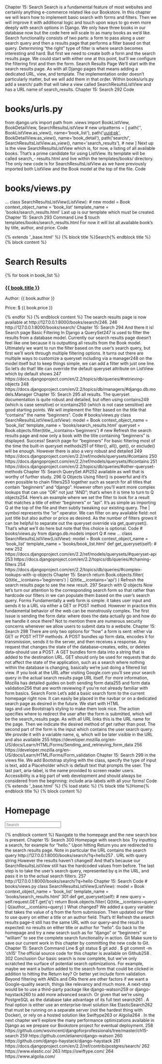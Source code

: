 Chapter 15: Search
Search is a fundamental feature of most websites and certainly anything e-commerce
related like our Bookstore. In this chapter we will learn how to implement basic search
with forms and filters. Then we will improve it with additional logic and touch upon
ways to go even more deeply with search options in Django.
We only have three books in our database now but the code here will scale to as many
books as we’d like.
Search functionality consists of two parts: a form to pass along a user search query
and then a results page that performs a filter based on that query. Determining “the
right” type of filter is where search becomes interesting and hard. But first we need
to create both a form and the search results page.
We could start with either one at this point, but’ll we configure the filtering first and
then the form.
Search Results Page
We’ll start with the search results page. As with all Django pages that means adding
a dedicated URL, view, and template. The implementation order doesn’t particularly
matter, but we will add them in that order.
Within books/urls.py add a search/ path that will take a view called SearchResultsListView
and has a URL name of search_results.
Chapter 15: Search
 292
Code
# books/urls.py
from django.urls import path
from .views import BookListView, BookDetailView, SearchResultsListView # new
urlpatterns = [
path('', BookListView.as_view(), name='book_list'),
path('<uuid:pk>', BookDetailView.as_view(), name='book_detail'),
path('search/', SearchResultsListView.as_view(), name='search_results'), # new
]
Next up is the view SearchResultsListView which is, for now, a listing of all available
books. That’s a prime candidate for using ListView. Its template will be called search_-
results.html and live within the templates/books/ directory. The only new code is for
SearchResultsListView as we have previously imported both ListView and the Book
model at the top of the file.
Code
# books/views.py
...
class SearchResultsListView(ListView): # new
model = Book
context_object_name = 'book_list'
template_name = 'books/search_results.html'
Last up is our template which must be created.
Chapter 15: Search
 293
Command Line
$ touch templates/books/search_results.html
For now it will list all available book’s by title, author, and price.
Code
<!-- templates/books/search_results.html -->
{% extends '_base.html' %}
{% block title %}Search{% endblock title %}
{% block content %}
<h1>Search Results</h1>
{% for book in book_list %}
<div>
<h3><a href="{{ book.get_absolute_url }}">{{ book.title }}</a></h3>
<p>Author: {{ book.author }}</p>
<p>Price: $ {{ book.price }}</p>
</div>
{% endfor %}
{% endblock content %}
The search results page is now available at http://127.0.0.1:8000/books/search/246.
246 http://127.0.0.1:8000/books/search/
Chapter 15: Search
 294
And there it is!
Search page
Basic Filtering
In Django a QuerySet247 is used to filter the results from a database model. Currently
our search results page doesn’t feel like one because it is outputting all results from
the Book model. Ultimately we want to run the filter based on the user’s search query,
but first we’ll work through multiple filtering options.
It turns out there are multiple ways to customize a queryset including via a manager248
on the model itself but to keep things simple, we can add a filter with just one line. So
let’s do that!
We can override the default queryset attribute on ListView which by default shows
247 https://docs.djangoproject.com/en/2.2/topics/db/queries/#retrieving-objects
248 https://docs.djangoproject.com/en/2.2/topics/db/managers/#django.db.models.Manager
Chapter 15: Search
 295
all results. The queryset documentation is quite robust and detailed, but often using
contains249 (which is case sensitive) or icontains250 (which is not case sensitive) are
good starting points. We will implement the filter based on the title that “contains”
the name “beginners”.
Code
# books/views.py
class SearchResultsListView(ListView):
model = Book
context_object_name = 'book_list'
template_name = 'books/search_results.html'
queryset = Book.objects.filter(title__icontains='beginners') # new
Refresh the search results page and now only a book with the title containing
“beginners” is displayed. Success!
Search page for “beginners”
For basic filtering most of the time the built-in queryset methods251 of filter(), all(),
get(), or exclude() will be enough. However there is also a very robust and detailed
249 https://docs.djangoproject.com/en/2.2/ref/models/querysets/#contains
250 https://docs.djangoproject.com/en/2.2/ref/models/querysets/#icontains
251 https://docs.djangoproject.com/en/2.2/topics/db/queries/#other-queryset-methods
Chapter 15: Search
QuerySet API252 available as well that is worthy of further study.
296
Q Objects
Using filter() is powerful and it’s even possible to chain filters253 together such as
search for all titles that contain “beginners” and “django”. However often you’ll want
more complex lookups that can use “OR” not just “AND”; that’s when it is time to turn
to Q objects254.
Here’s an example where we set the filter to look for a result that matches a title of
either “beginners” or “api”. It’s as simple as importing Q at the top of the file and then
subtly tweaking our existing query. The | symbol represents the “or” operator. We can
filter on any available field: not just title but also author or price as desired.
As the number of filters grows it can be helpful to separate out the queryset override
via get_queryset(). That’s what we’ll do here but note that this choice is optional.
Code
# books/views.py
from django.db.models import Q # new
...
class SearchResultsListView(ListView):
model = Book
context_object_name = 'book_list'
template_name = 'books/book_list.html'
def get_queryset(self): # new
252 https://docs.djangoproject.com/en/2.2/ref/models/querysets/#queryset-api
253 https://docs.djangoproject.com/en/2.2/topics/db/queries/#chaining-filters
254 https://docs.djangoproject.com/en/2.2/topics/db/queries/#complex-lookups-with-q-objects
Chapter 15: Search
return Book.objects.filter(
Q(title__icontains='beginners') | Q(title__icontains='api')
)
Refresh the search results page to see the new result.
297
Search with Q objects
Now let’s turn our attention to the corresponding search form so that rather than
hardcode our filters in we can populate them based on the user’s search query.
Forms
Fundamentally a web form is simple: it takes user input and sends it to a URL via either
a GET or POST method. However in practice this fundamental behavior of the web can
be monstrously complex.
The first issue is sending the form data: where does the data actually go and how
do we handle it once there? Not to mention there are numerous security concerns
whenever we allow users to submit data to a website.
Chapter 15: Search
 298
There are only two options for “how” a form is sent: either via GET or POST HTTP
methods.
A POST bundles up form data, encodes it for transmission, sends it to the server, and
then receives a response. Any request that changes the state of the database–creates,
edits, or deletes data–should use a POST.
A GET bundles form data into a string that is added to the destination URL. GET should
only be used for requests that do not affect the state of the application, such as a
search where nothing within the database is changing, basically we’re just doing a
filtered list view.
If you look at the URL after visiting Google.com you’ll see your search query in the
actual search results page URL itself.
For more information, Mozilla has detailed guides on both sending form data255 and
form data validation256 that are worth reviewing if you’re not already familiar with
form basics.
Search Form
Let’s add a basic search form to the current homepage right now. It can easily be
placed in the navbar or on a dedicated search page as desired in the future.
We start with HTML <form> tags and use Bootstrap’s styling to make them look nice.
The action specifies where to redirect the user after the form is submitted, which will
be the search_results page. As with all URL links this is the URL name for the page.
Then we indicate the desired method of get rather than post.
The second part of the form is the input which contains the user search query. We
provide it with a variable name, q, which will be later visible in the URL and also available
255 https://developer.mozilla.org/en-US/docs/Learn/HTML/Forms/Sending_and_retrieving_form_data
256 https://developer.mozilla.org/en-US/docs/Learn/HTML/Forms/Form_validation
Chapter 15: Search
 299
in the views file. We add Bootstrap styling with the class, specify the type of input is
text, add a Placeholder which is default text that prompts the user. The last part,
aria-label, is the name provided to screen reader users. Accessibility is a big part
of web development and should always be considered from the beginning: include
aria-labels with all your forms!
Code
<!-- templates/home.html -->
{% extends '_base.html' %}
{% load static %}
{% block title %}Home{% endblock title %}
{% block content %}
<h1>Homepage</h1>
<form class="form-inline mt-2 mt-md-0" action="{% url 'search_results' %}"
method="get">
<input name="q" class="form-control mr-sm-2" type="text" placeholder="Search"
aria-label="Search">
</form>
{% endblock content %}
Navigate to the homepage and the new search box is present.
Chapter 15: Search
 300
Homepage with search box
Try inputting a search, for example for “hello.” Upon hitting Return you are redirected
to the search results page. Note in particular the URL contains the search query
http://127.0.0.1:8000/books/search/?q=hello257 .
URL with query string
However the results haven’t changed! And that’s because our SearchResultsListView
still has the hardcoded values from before. The last step is to take the user’s search
query, represented by q in the URL, and pass it in to the actual search filters.
257 http://127.0.0.1:8000/books/search/?q=hello
Chapter 15: Search
Code
# books/views.py
class SearchResultsListView(ListView):
model = Book
context_object_name = 'book_list'
template_name = 'books/search_results.html'
301
def get_queryset(self): # new
query = self.request.GET.get('q')
return Book.objects.filter(
Q(title__icontains=query) | Q(author__icontains=query)
)
What changed? We added a query variable that takes the value of q from the form
submission. Then updated our filter to use query on either a title or an author field.
That’s it! Refresh the search results page–it still has the same URL with our query–and
the result is expected: no results on either title or author for “hello”.
Go back to the homepage and try a new search such as for “django” or “beginners” or
“william” to see the complete search functionality in action.
Git
Make sure to save our current work in this chapter by committing the new code to
Git.
Chapter 15: Search
Command Line
$ git status
$ git add .
$ git commit -m 'ch15'
The official source code for this chapter is available on Github258 .
302
Conclusion
Our basic search is now complete, but we’ve only scratched the surface of potential
search optimizations. For example, maybe we want a button added to the search form
that could be clicked in addition to hitting the Return key? Or better yet include form
validation. Beyond filtering with ANDs and ORs there are other factors if we want a
Google-quality search, things like relevancy and much more.
A next-step would be to use a third-party package like django-watson259 or django-
haystack260 to add more advanced search.
Or given that we’re using PostgreSQL as the database take advantage of its full text
search261 .
A final option is either use an enterprise-level solution like ElasticSearch262 that must
be running on a separate server (not the hardest thing with Docker), or rely on a
hosted solution like Swiftype263 or Algolia264 .
In the next chapter we’ll explore the many performance optimizations available in
Django as we prepare our Bookstore project for eventual deployment.
258 https://github.com/wsvincent/djangoforprofessionals/tree/master/ch15-search
259 https://github.com/etianen/django-watson
260 https://github.com/django-haystack/django-haystack
261 https://docs.djangoproject.com/en/2.2/ref/contrib/postgres/search/
262 https://www.elastic.co/
263 https://swiftype.com/
264 https://www.algolia.com/